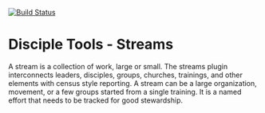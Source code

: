 [![Build Status](https://travis-ci.com/DiscipleTools/disciple-tools-streams.svg?branch=master)](https://travis-ci.com/DiscipleTools/disciple-tools-streams)

# Disciple Tools - Streams

A stream is a collection of work, large or small. The streams plugin interconnects leaders, disciples, groups, churches, trainings, and other elements with census style reporting. A stream can be a large organization, movement, or a few groups started from a single training. It is a named effort that needs to be tracked for good stewardship.


